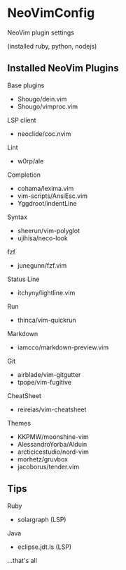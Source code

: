 NeoVimConfig
============

NeoVim plugin settings

(installed ruby, python, nodejs)

Installed NeoVim Plugins
------------------------

Base plugins

- Shougo/dein.vim
- Shougo/vimproc.vim

LSP client

- neoclide/coc.nvim

Lint

- w0rp/ale

Completion

- cohama/lexima.vim
- vim-scripts/AnsiEsc.vim
- Yggdroot/indentLine

Syntax

- sheerun/vim-polyglot
- ujihisa/neco-look

fzf

- junegunn/fzf.vim

Status Line

- itchyny/lightline.vim

Run

- thinca/vim-quickrun

Markdown

- iamcco/markdown-preview.vim

Git

- airblade/vim-gitgutter
- tpope/vim-fugitive

CheatSheet
- reireias/vim-cheatsheet

Themes

- KKPMW/moonshine-vim
- AlessandroYorba/Alduin
- arcticicestudio/nord-vim
- morhetz/gruvbox
- jacoborus/tender.vim

Tips
----

Ruby

* solargraph (LSP)

Java

* eclipse.jdt.ls (LSP) 





...that's all
